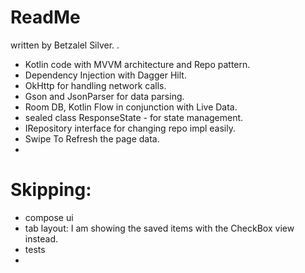 # ReadMe
 written by Betzalel Silver. .

- Kotlin code with MVVM architecture and Repo pattern. 
- Dependency Injection with Dagger Hilt.
- OkHttp for handling network calls.
- Gson and JsonParser for data parsing.
- Room DB, Kotlin Flow in conjunction with Live Data.
- sealed class ResponseState - for state management.
- IRepository interface for changing repo impl easily.
- Swipe To Refresh the page data.
- 

# Skipping:
- compose ui
- tab layout: I am showing the saved items with the CheckBox view instead.
- tests
- 